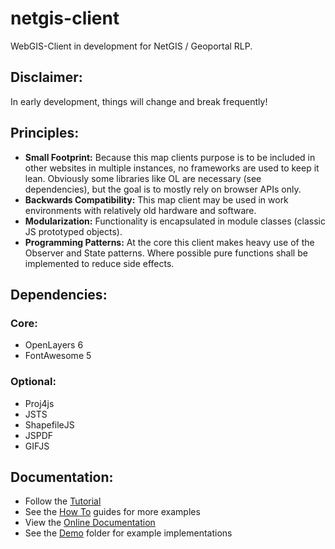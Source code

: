 # netgis-client
WebGIS-Client in development for NetGIS / Geoportal RLP.

## Disclaimer:
In early development, things will change and break frequently!

## Principles:
- **Small Footprint:** Because this map clients purpose is to be included in other websites in multiple instances, no frameworks are used to keep it lean. Obviously some libraries like OL are necessary (see dependencies), but the goal is to mostly rely on browser APIs only.
- **Backwards Compatibility:** This map client may be used in work environments with relatively old hardware and software.
- **Modularization:** Functionality is encapsulated in module classes (classic JS prototyped objects).
- **Programming Patterns:** At the core this client makes heavy use of the Observer and State patterns. Where possible pure functions shall be implemented to reduce side effects.

## Dependencies:
### Core:
- OpenLayers 6
- FontAwesome 5

### Optional:
- Proj4js
- JSTS
- ShapefileJS
- JSPDF
- GIFJS

## Documentation:
- Follow the [Tutorial](https://github.com/sebastianpauli/netgis-client/blob/main/TUTORIAL.md)
- See the [How To](https://github.com/sebastianpauli/netgis-client/blob/main/HOWTO.md) guides for more examples
- View the [Online Documentation](https://sebastianpauli.net/netgis/docs/)
- See the [Demo](https://github.com/sebastianpauli/netgis-client/tree/main/demo) folder for example implementations
